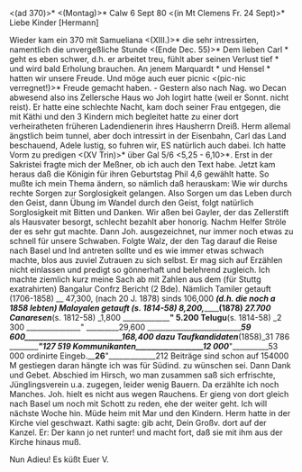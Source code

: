 <(ad 370)>* <(Montag)>* Calw 6 Sept 80
 <(in Mt Clemens Fr. 24 Sept)>*
Liebe Kinder [Hermann]

Wieder kam ein 370 mit Samueliana <(XIII.)>* die sehr intressirten, namentlich die unvergeßliche Stunde <(Ende Dec. 55)>* Dem lieben Carl <Weigle>* geht es eben schwer, d.h. er arbeitet treu, fühlt aber seinen Verlust tief <von Pauline geb. Dahm gestorben in Afrika>* und wird bald Erholung brauchen. An jenem Marquardt <sen>* und Hensel <sen>* hatten wir unsere Freude. Und möge auch euer picnic <(pic-nic verregnet!)>* Freude gemacht haben. - Gestern also nach Nag. wo Decan abwesend also ins Zellersche Haus wo Joh logirt hatte (weil er Sonnt. nicht reist). Er hatte eine schlechte Nacht, kam doch seiner Frau entgegen, die mit Käthi und den 3 Kindern mich begleitet hatte zu einer dort verheiratheten früheren Ladendienerin ihres Hausherrn Dreiß. Herm allemal ängstlich beim tunnel, aber doch intressirt in der Eisenbahn, Carl das Land beschauend, Adele lustig, so fuhren wir, ES natürlich auch dabei. Ich hatte Vorm zu predigen <(XV Trin)>* über Gal 5/6 <5,25 - 6,10>*. Erst in der Sakristei fragte mich der Meßner, ob ich auch den Text habe. Jetzt kam heraus daß die Königin für ihren Geburtstag Phil 4,6 gewählt hatte. So mußte ich mein Thema ändern, so nämlich daß herauskam: Wie wir durchs rechte Sorgen zur Sorglosigkeit gelangen. Also Sorgen um das Leben durch den Geist, dann Übung im Wandel durch den Geist, folgt natürlich Sorglosigkeit mit Bitten und Danken. Wir aßen bei Gayler, der das Zellerstift als Hausvater besorgt, schlecht bezahlt aber honorig. Nachm Helfer Ströle der es sehr gut machte. Dann Joh. ausgezeichnet, nur immer noch etwas zu schnell für unsere Schwaben. Folgte Walz, der den Tag darauf die Reise nach Basel und Ind antreten sollte und es wie immer etwas schwach machte, blos aus zuviel Zutrauen zu sich selbst. Er mag sich auf Erzählen nicht einlassen und predigt so gönnerhaft und belehrend zugleich. Ich machte ziemlich kurz meine Sach ab mit Zahlen aus dem (für Stuttg exatrahirten) Bangalur Confrz Bericht (2 Bde). Nämlich
Tamiler getauft (1706-1858) __ 47,300, (nach 20 J. 1878) sinds 106,000 _____(d.h. die noch a 1858 lebten)
Malayalen getauft (s. 1814-58) _8,200,____________(1878) _______27.700 Canaresen_________(s. 1812-58) _1,800 _______________" __________5.200 Telugu____________(s. 1814-58) _2 300 _______________" _________29,600 _______________________________59 600__________________________168,400 dazu Taufkandidaten_____(1858)_31 786 _______________"_________127 519 Kommunikanten__________________12 000________________"__________53 000 ordinirte Eingeb.__________________26________________"_____________212 
Beiträge sind schon auf 154000 M gestiegen daran hängte ich was für Südind. zu wünschen sei. Dann Dank und Gebet. Abschied im Hirsch, wo man zusammen saß sich erfrischte, Jünglingsverein u.a. zugegen, leider wenig Bauern. Da erzählte ich noch Manches. Joh. hielt es nicht aus wegen Rauchens. Er gieng von dort gleich nach Basel um noch mit Schott zu reden, ehe der weiter geht. Ich will nächste Woche hin. Müde heim mit Mar und den Kindern. Herm hatte in der Kirche viel geschwazt. Kathi sagte: gib acht, Dein Großv. dort auf der Kanzel. Er: Der kann jo net runter! und macht fort, daß sie mit ihm aus der Kirche hinaus muß.

 Nun Adieu! Es küßt Euer V.
